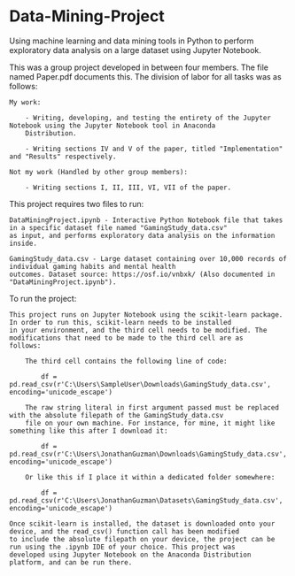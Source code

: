 # Data-Mining-Project
Using machine learning and data mining tools in Python to perform exploratory data analysis on a large dataset using Jupyter Notebook.

This was a group project developed in between four members. The file named Paper.pdf documents this. The division of labor for all tasks 
was as follows:

    My work:

        - Writing, developing, and testing the entirety of the Jupyter Notebook using the Jupyter Notebook tool in Anaconda 
        Distribution.

        - Writing sections IV and V of the paper, titled "Implementation" and "Results" respectively.

    Not my work (Handled by other group members):

        - Writing sections I, II, III, VI, VII of the paper.

This project requires two files to run:

    DataMiningProject.ipynb - Interactive Python Notebook file that takes in a specific dataset file named "GamingStudy_data.csv"
    as input, and performs exploratory data analysis on the information inside.

    GamingStudy_data.csv - Large dataset containing over 10,000 records of individual gaming habits and mental health 
    outcomes. Dataset source: https://osf.io/vnbxk/ (Also documented in "DataMiningProject.ipynb").

To run the project:

    This project runs on Jupyter Notebook using the scikit-learn package. In order to run this, scikit-learn needs to be installed
    in your environment, and the third cell needs to be modified. The modifications that need to be made to the third cell are as 
    follows:

        The third cell contains the following line of code: 
        
            df = pd.read_csv(r'C:\Users\SampleUser\Downloads\GamingStudy_data.csv', encoding='unicode_escape')

        The raw string literal in first argument passed must be replaced with the absolute filepath of the GamingStudy_data.csv
        file on your own machine. For instance, for mine, it might like something like this after I download it:

            df = pd.read_csv(r'C:\Users\JonathanGuzman\Downloads\GamingStudy_data.csv', encoding='unicode_escape')

        Or like this if I place it within a dedicated folder somewhere:

            df = pd.read_csv(r'C:\Users\JonathanGuzman\Datasets\GamingStudy_data.csv', encoding='unicode_escape')

    Once scikit-learn is installed, the dataset is downloaded onto your device, and the read_csv() function call has been modified
    to include the absolute filepath on your device, the project can be run using the .ipynb IDE of your choice. This project was 
    developed using Jupyter Notebook on the Anaconda Distribution platform, and can be run there.

